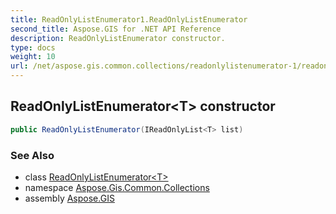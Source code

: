 ```yaml
---
title: ReadOnlyListEnumerator1.ReadOnlyListEnumerator
second_title: Aspose.GIS for .NET API Reference
description: ReadOnlyListEnumerator constructor. 
type: docs
weight: 10
url: /net/aspose.gis.common.collections/readonlylistenumerator-1/readonlylistenumerator/
---
```

## ReadOnlyListEnumerator&lt;T&gt; constructor

```csharp
public ReadOnlyListEnumerator(IReadOnlyList<T> list)
```

### See Also

* class [ReadOnlyListEnumerator&lt;T&gt;](../)
* namespace [Aspose.Gis.Common.Collections](../../readonlylistenumerator-1/)
* assembly [Aspose.GIS](../../../)


